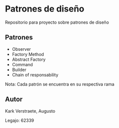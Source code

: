 # Patrones de diseño
Repositorio para proyecto sobre patrones de diseño

## Patrones

- Observer
- Factory Method
- Abstract Factory
- Command
- Builder
- Chain of responsability

Nota: Cada patrón se encuentra en su respectiva rama

## Autor

Kark Verstraete, Augusto

Legajo: 62339
